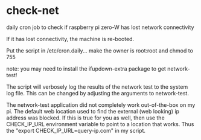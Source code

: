 # check-net
daily cron job to check if raspberry pi zero-W has lost network connectivity

If it has lost connectivity, the machine is re-booted.

Put the script in /etc/cron.daily... make the owner is root:root and chmod to 755

note: you may need to install the ifupdown-extra package to get network-test!

The script will verbosely log the results of the network test to the system log file. This can be changed by adjusting the arguments to network-test.

The network-test application did not completely work out-of-the-box on my pi. The default web location used to find the external (web looking) ip address was blocked. If this is true for you as well, then use the CHECK_IP_URL environment variable to point to a location that works. Thus the "export CHECK_IP_URL=query-ip.com" in my script.


